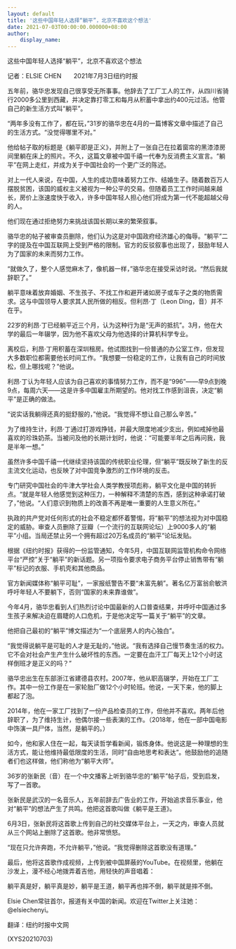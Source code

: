 ```yaml
---
layout: default
title: '这些中国年轻人选择“躺平”，北京不喜欢这个想法'
date: 2021-07-03T00:00:00.000000+08:00
author:
    display_name: 
---
```


这些中国年轻人选择“躺平”，北京不喜欢这个想法

记者：ELSIE CHEN　　2021年7月3日纽约时报

五年前，骆华忠发现自己很享受无所事事。他辞去了工厂工人的工作，从四川省骑行2000多公里到西藏，并决定靠打零工和每月从积蓄中拿出约400元过活。他管自己的新生活方式叫“躺平”。

“两年多没有工作了，都在玩，”31岁的骆华忠在4月的一篇博客文章中描述了自己的生活方式。“没觉得哪里不对。”

他给帖子取的标题是《躺平即是正义》，并附上了一张自己在拉着窗帘的黑漆漆房间里躺在床上的照片。不久，这篇文章被中国千禧一代奉为反消费主义宣言。“躺平”在网上走红，并成为关于中国社会的一个更广泛的陈述。

对上一代人来说，在中国，人生的成功意味着努力工作、结婚生子。随着数百万人摆脱贫困，该国的威权主义被视为一种公平的交易。但随着员工工作时间越来越长，房价上涨速度快于收入，许多中国年轻人担心他们将成为第一代不能超越父母的人。

他们现在通过拒绝努力来挑战该国长期以来的繁荣叙事。

骆华忠的帖子被审查员删除，他们认为这是对中国政府经济雄心的侮辱。“躺平”二字的提及在中国互联网上受到严格的限制。官方的反驳叙事也出现了，鼓励年轻人为了国家的未来而努力工作。

“就做久了，整个人感觉麻木了，像机器一样，”骆华忠在接受采访时说。“然后我就辞职了。”

躺平意味着放弃婚姻、不生孩子、不找工作和避开诸如房子或车子之类的物质需求。这与中国领导人要求其人民所做的相反。但利昂·丁（Leon Ding，音）并不在乎。

22岁的利昂·丁已经躺平近三个月，认为这种行为是“无声的抵抗”。3月，他在大学的最后一年辍学，因为他不喜欢父母为他选择的计算机科学专业。

离校后，利昂·丁用积蓄在深圳租房。他试图找到一份普通的办公室工作，但发现大多数职位都需要他长时间工作。“我想要一份稳定的工作，让我有自己的时间放松，但上哪找呢？”他说。

利昂·丁认为年轻人应该为自己喜欢的事情努力工作，而不是“996”——早9点到晚9点，每周六天——这是许多中国雇主所期望的。他对找工作感到沮丧，决定“躺平”是正确的做法。

“说实话我躺得还真的挺舒服的，”他说。“我觉得不想让自己那么辛苦。”

为了维持生计，利昂·丁通过打游戏挣钱，并最大限度地减少支出，例如戒掉他最喜欢的珍珠奶茶。当被问及他的长期计划时，他说：“可能要半年之后再问我，我是半年一想。”

虽然许多中国千禧一代继续坚持该国的传统职业伦理，但“躺平”既反映了新生的反主流文化运动，也反映了对中国竞争激烈的工作环境的反击。

专门研究中国社会的牛津大学社会人类学教授项彪称，躺平文化是中国的转折点。“就是年轻人他感觉到这种压力，一种解释不清楚的东西，感到这种承诺打破了，”他说。“人们意识到物质上的改善不再是唯一重要的人生意义所在。”

执政的共产党对任何形式的社会不稳定都怀着警惕，将“躺平”的想法视为对中国稳定的威胁。审查人员删除了豆瓣（一个流行的互联网论坛）上9000多人的“躺平”小组。当局还禁止另一个拥有超过20万名成员的“躺平”论坛发贴。

根据《纽约时报》获得的一份监管通知，今年5月，中国互联网监管机构命令网络平台“严控”关于“躺平”的新话题。另一项指令要求电子商务平台停止销售带有“躺平”标记的衣服、手机壳和其他商品。

官方新闻媒体称“躺平可耻”，一家报纸警告不要“未富先躺”。著名亿万富翁俞敏洪呼吁年轻人不要躺下，否则“国家的未来靠谁做”。

今年4月，骆华忠看到人们热烈讨论中国最新的人口普查结果，并呼吁中国通过多生孩子来解决迫在眉睫的人口危机，于是他决定写一篇关于“躺平”的文章。

他把自己最初的“躺平”博文描述为“一个底层男人的内心独白”。

“我觉得说躺平是可耻的人才是无耻的，”他说。“我有选择自己慢节奏生活的权力。它不会对社会产生产生什么破坏性的东西。一定要在血汗工厂每天上12个小时这样倒班才是正义的吗？”

骆华忠出生在东部浙江省建德县农村。2007年，他从职高辍学，开始在工厂工作。其中一份工作是在一家轮胎厂做12个小时轮班。他说，一天下来，他的脚上都起了泡。

2014年，他在一家工厂找到了一份产品检查员的工作，但他并不喜欢。两年后他辞职了，为了维持生计，他偶尔接一些表演的工作。（2018年，他在一部中国电影中饰演一具尸体，当然，是躺平的。）

如今，他和家人住在一起，每天读哲学看新闻，锻炼身体。他说这是一种理想的生活方式，能让他维持最低限度的生活，同时“自由地思考和表达”。他鼓励他的追随者们也这样做，他们称他为“躺平大师”。

36岁的张新民（音）在一个中文播客上听到骆华忠的“躺平”帖子后，受到启发，写了一首歌。

张新民是武汉的一名音乐人，五年前辞去广告业的工作，开始追求音乐事业，他对“躺平”的想法产生了共鸣。他把这首歌叫做《躺平是王道》。

6月3日，张新民将这首歌上传到自己的社交媒体平台上，一天之内，审查人员就从三个网站上删除了这首歌。他非常愤怒。

“现在只允许奔跑，不允许躺平，”他说。“我觉得删除这首歌没有道理。”

最后，他将这首歌作成视频，上传到被中国屏蔽的YouTube。在视频里，他躺在沙发上，漫不经心地拨弄着吉他，用轻快的声音唱着：

躺平真是好，躺平真是妙，躺平是王道，躺平再也摔不倒，躺平就是摔不倒。

Elsie Chen常驻首尔，报道有关中国的新闻。欢迎在Twitter上关注她：@elsiechenyi。

翻译：纽约时报中文网

(XYS20210703)


